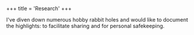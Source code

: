 +++
title = 'Research'
+++

I've diven down numerous hobby rabbit holes and would like to document the highlights: to facilitate sharing and for personal safekeeping.
